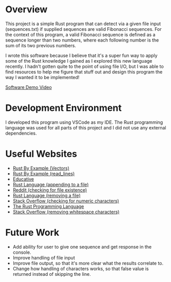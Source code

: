 # Overview

This project is a simple Rust program that can detect via a given file input (sequences.txt) if supplied sequences are valid Fibonacci sequences. For the context of this program, a valid Fibonacci sequence is defined as a sequence longer than two numbers, where each following number is the sum of its two previous numbers.

I wrote this software because I believe that it's a super fun way to apply some of the Rust knowledge I gained as I explored this new language recently. I hadn't gotten quite to the point of using file I/O, but I was able to find resources to help me figure that stuff out and design this program the way I wanted it to be implemented!

[Software Demo Video](http://youtube.link.goes.here)

# Development Environment

I developed this program using VSCode as my IDE. The Rust programming language was used for all parts of this project and I did not use any external dependencies.

# Useful Websites

- [Rust By Example (Vectors)](https://doc.rust-lang.org/rust-by-example/std/vec.html)
- [Rust By Example (read_lines)](https://doc.rust-lang.org/rust-by-example/std_misc/file/read_lines.html)
- [Educative](https://www.educative.io/answers/what-is-the-stringsplitwhitespace-method-in-rust)
- [Rust Language (appending to a file)](https://doc.rust-lang.org/std/fs/struct.File.html)
- [Reddit (checking for file existence)](https://www.reddit.com/r/rust/comments/14tc0xi/checking_for_file_existence/)
- [Rust Language (removing a file)](https://doc.rust-lang.org/std/fs/fn.remove_file.html)
- [Stack Overflow (checking for numeric characters)](https://stackoverflow.com/questions/51391548/how-to-check-if-string-only-contains-set-of-characters-in-rust)
- [The Rust Programming Language](https://doc.rust-lang.org/book/appendix-02-operators.html)
- [Stack Overflow (removing whitespace characters)](https://doc.rust-lang.org/book/appendix-02-operators.html)

# Future Work

- Add ability for user to give one sequence and get response in the console.
- Improve handling of file input
- Improve file output, so that it's more clear what the results correlate to.
- Change how handling of characters works, so that false value is returned instead of skipping the line.
